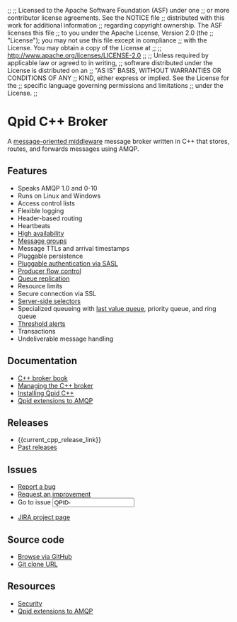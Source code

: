 ;;
;; Licensed to the Apache Software Foundation (ASF) under one
;; or more contributor license agreements.  See the NOTICE file
;; distributed with this work for additional information
;; regarding copyright ownership.  The ASF licenses this file
;; to you under the Apache License, Version 2.0 (the
;; "License"); you may not use this file except in compliance
;; with the License.  You may obtain a copy of the License at
;; 
;;   http://www.apache.org/licenses/LICENSE-2.0
;; 
;; Unless required by applicable law or agreed to in writing,
;; software distributed under the License is distributed on an
;; "AS IS" BASIS, WITHOUT WARRANTIES OR CONDITIONS OF ANY
;; KIND, either express or implied.  See the License for the
;; specific language governing permissions and limitations
;; under the License.
;;

<div id="-left-column" markdown="1">

# Qpid C++ Broker

<div class="feature" markdown="1">

A [message-oriented middleware][mom] message broker written in C++
that stores, routes, and forwards messages using AMQP.

[mom]:http://en.wikipedia.org/wiki/Message-oriented_middleware

</div>

## Features

<div class="two-column" markdown="1">

 - Speaks AMQP 1.0 and 0-10
 - Runs on Linux and Windows
 - Access control lists
 - Flexible logging
 - Header-based routing
 - Heartbeats
 - [High availability]({{current_cpp_release_url}}/cpp-broker/book/chapter-ha.html)
 - [Message groups]({{current_cpp_release_url}}/cpp-broker/book/Using-message-groups.html)
 - Message TTLs and arrival timestamps
 - Pluggable persistence
 - [Pluggable authentication via SASL]({{current_cpp_release_url}}/cpp-broker/book/chap-Messaging_User_Guide-Security.html)
 - [Producer flow control]({{current_cpp_release_url}}/cpp-broker/book/producer-flow-control.html)
 - [Queue replication]({{current_cpp_release_url}}/cpp-broker/book/ha-queue-replication.html)
 - Resource limits
 - Secure connection via SSL
 - [Server-side selectors](https://issues.apache.org/jira/browse/QPID-4558?focusedCommentId=13592659&page=com.atlassian.jira.plugin.system.issuetabpanels:comment-tabpanel#comment-13592659)
 - Specialized queueing with [last value queue]({{current_cpp_release_url}}/cpp-broker/book/ch01s06.html), priority queue, and ring queue
 - [Threshold alerts](https://issues.apache.org/jira/browse/QPID-3002)
 - Transactions
 - Undeliverable message handling

</div>

## Documentation

<div class="two-column" markdown="1">

 - [C++ broker book]({{current_cpp_release_url}}/cpp-broker/book/index.html)
 - [Managing the C++ broker]({{current_cpp_release_url}}/cpp-broker/book/chapter-Managing-CPP-Broker.html#section-Managing-CPP-Broker)
 - [Installing Qpid C++](https://raw.githubusercontent.com/apache/qpid-cpp/main/INSTALL.txt)
 - [Qpid extensions to AMQP](https://cwiki.apache.org/confluence/display/qpid/qpid+extensions+to+amqp)

</div>
</div>

<div id="-right-column" class="right-column-adjusted" markdown="1">

## Releases

 - {{current_cpp_release_link}}
 - [Past releases]({{site_url}}/releases/index.html#past-releases)

## Issues

 - [Report a bug](https://issues.apache.org/jira/secure/CreateIssue.jspa?pid=12310520&issuetype=1&priority=3)
 - [Request an improvement](https://issues.apache.org/jira/secure/CreateIssue.jspa?pid=12310520&issuetype=4&priority=3)
 - <form id="-jira-goto-form">Go to issue <input name="jira" value="QPID-"/></form>
 - [JIRA project page](https://issues.apache.org/jira/browse/QPID)

## Source code

 - [Browse via GitHub](https://github.com/apache/qpid-cpp)
 - [Git clone URL](https://gitbox.apache.org/repos/asf/qpid-cpp.git)

## Resources

 - [Security](security.html)
 - [Qpid extensions to AMQP](https://cwiki.apache.org/confluence/display/qpid/qpid+extensions+to+amqp)

</div>
